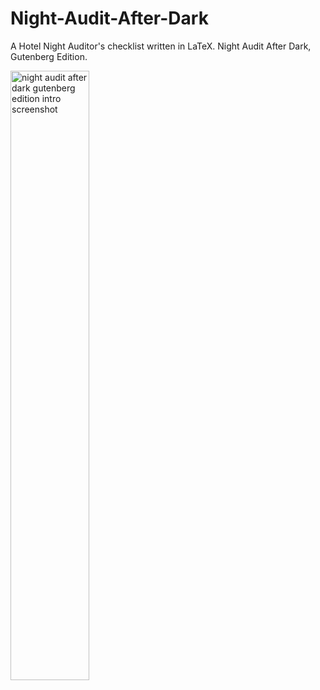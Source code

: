 # Night-Audit-After-Dark
A Hotel Night Auditor's checklist written in LaTeX. Night Audit After Dark, Gutenberg Edition. 

<!-- ![img](/image/night-audit-after-dark-cover-page-screenshot) -->
<image src="/image/night-audit-after-dark-cover-page-screenshot" alt="night audit after dark gutenberg edition intro screenshot" width="50%" height="50%" />
